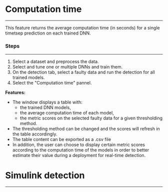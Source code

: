 # Computation time
---
This feature returns the average computation time (in seconds) for a single timetsep prediction on each trained DNN.

### Steps
---
1. Select a dataset and preprocess the data.
2. Select and tune one or multiple DNNs and train them.
2. On the detection tab, select a faulty data and run the detection for all trained models.
3. Select the "Computation time" pannel.

**Features:**
* The window displays a table with:
    * the trained DNN models,
    * the average computation time of each model,
    * the metric scores on the selected faulty data for a given thresholding method.
* The thresholding method can be changed and the scores will refresh in the table accordingly.
* The table content can be exported as a .csv file
* In addition, the user can choose to display certain metric scores according to the computation time of the models in order to better estimate their value during a deployment for real-time detection.

# Simulink detection
---











